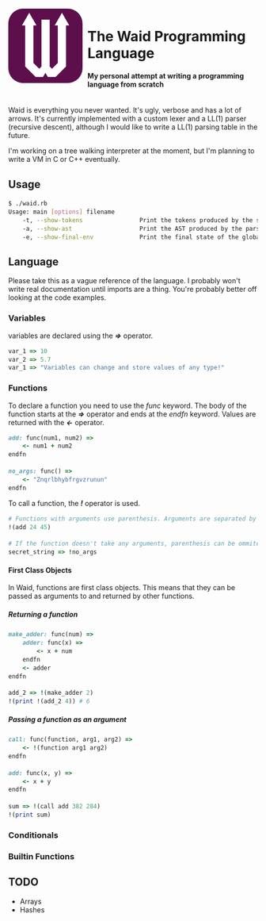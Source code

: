 <div>
    </br>
    <img src="assets/WaidLogo.png"
    height="150px"
    alt="Waid Programming language"
    title="Waid Programming Language"
    style="border-radius:30px;margin-right:10px"
    align="left">
    <h1>The Waid Programming Language</h1>
    <h4>My personal attempt at writing a programming language from scratch</h4>
</div>
</br>
Waid is everything you never wanted. It's ugly, verbose and has a lot of arrows.
It's currently implemented with a custom lexer and a LL(1) parser (recursive descent), although I would like to write a LL(1) parsing table in the future.

I'm working on a tree walking interpreter at the moment, but I'm planning to write a VM in C or C++ eventually.

## Usage
```bash
$ ./waid.rb
Usage: main [options] filename
    -t, --show-tokens                Print the tokens produced by the scanner
    -a, --show-ast                   Print the AST produced by the parser
    -e, --show-final-env             Print the final state of the global enviroment
```

## Language
Please take this as a vague reference of the language. I probably won't write real documentation until imports are a thing. You're probably better off looking at the code examples.
### Variables
variables are declared using the ***=>*** operator.
```ruby
var_1 => 10
var_2 => 5.7
var_1 => "Variables can change and store values of any type!"
```

### Functions
To declare a function you need to use the *func* keyword. The body of the function starts at the ***=>*** operator and ends at the *endfn* keyword.
Values are returned with the ***<-*** operator.
```ruby
add: func(num1, num2) =>
    <- num1 + num2
endfn

no_args: func() =>
    <- "Znqrlbhybfrgvzrunun"
endfn
```

To call a function, the ***!*** operator is used.
```ruby
# Functions with arguments use parenthesis. Arguments are separated by spaces.
!(add 24 45)

# If the function doesn't take any arguments, parenthesis can be ommited.
secret_string => !no_args
```
#### First Class Objects
In Waid, functions are first class objects. This means that they can be passed as arguments to and returned by other functions.
##### Returning a function
```ruby
make_adder: func(num) =>
    adder: func(x) =>
        <- x + num
    endfn
    <- adder
endfn

add_2 => !(make_adder 2)
!(print !(add_2 4)) # 6
```
##### Passing a function as an argument
```ruby
call: func(function, arg1, arg2) =>
    <- !(function arg1 arg2)
endfn

add: func(x, y) =>
    <- x + y
endfn

sum => !(call add 382 284)
!(print sum)
```
### Conditionals
### Builtin Functions

## TODO
- Arrays
- Hashes
